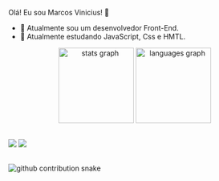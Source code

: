 Olá! Eu sou Marcos Vinicius! 👋



- 🔭 Atualmente sou um desenvolvedor Front-End.
- 🌱 Atualmente estudando JavaScript, Css e HMTL.
<div align="center">
  <img src="https://github-readme-stats.vercel.app/api?username=mavisi&hide_title=false&hide_rank=false&show_icons=true&include_all_commits=true&count_private=true&disable_animations=false&theme=radical&locale=en&hide_border=false&order=1" height="150" alt="stats graph"  />
  <img src="https://github-readme-stats.vercel.app/api/top-langs?username=mavisi&locale=en&hide_title=false&layout=compact&card_width=320&langs_count=5&theme=radical&hide_border=false&order=2" height="150" alt="languages graph"  />
 
</div>
 
   ##
 
  <div> 
  <a href="https://www.instagram.com/m4visi/" target="_blank"><img src="https://img.shields.io/badge/-Instagram-%23E4405F?style=for-the-badge&logo=instagram&logoColor=white" target="_blank"></a>
  <a href="https://www.linkedin.com/in/m4visi/" target="_blank"><img src="https://img.shields.io/badge/-LinkedIn-%230077B5?style=for-the-badge&logo=linkedin&logoColor=white" target="_blank"></a> 
   
</div>

##

<div>
<picture>
  <source media="(prefers-color-scheme: dark)" srcset="https://Mavisi.github.io/snk/github-contribution-grid-snake-dark.svg" />
  <source media="(prefers-color-scheme: light)" srcset="https://Mavisi.github.io/snk/github-contribution-grid-snake.svg" />
  <img alt="github contribution snake" src="https://Mavisi.github.io/snk/github-contribution-grid-snake.svg" />
</picture>
</div>

##
  
